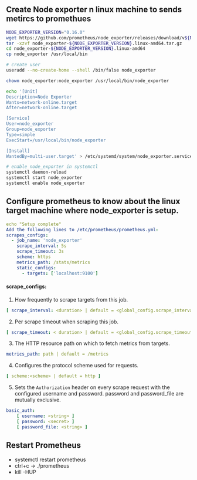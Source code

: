 ## Create Node exporter n linux machine to sends metircs to promethues
```sh
NODE_EXPORTER_VERSION="0.16.0"
wget https://github.com/prometheus/node_exporter/releases/download/v${NODE_EXPORTER_VERSION}/node_exporter-${NODE_EXPORTER_VERSION}.linux-amd64.tar.gz
tar -xzvf node_exporter-${NODE_EXPORTER_VERSION}.linux-amd64.tar.gz
cd node_exporter-${NODE_EXPORTER_VERSION}.linux-amd64
cp node_exporter /usr/local/bin

# create user
useradd --no-create-home --shell /bin/false node_exporter

chown node_exporter:node_exporter /usr/local/bin/node_exporter

echo '[Unit]
Description=Node Exporter
Wants=network-online.target
After=network-online.target

[Service]
User=node_exporter
Group=node_exporter
Type=simple
ExecStart=/usr/local/bin/node_exporter

[Install]
WantedBy=multi-user.target' > /etc/systemd/system/node_exporter.service

# enable node_exporter in systemctl
systemctl daemon-reload
systemctl start node_exporter
systemctl enable node_exporter
```
## Configure prometheus to know about the linux target machine where node_exporter is setup.
```yml
echo "Setup complete"
Add the following lines to /etc/prometheus/prometheus.yml:
scrapes_configs:
  - job_name: 'node_exporter'
    scrape_interval: 5s
    scrape_timeout: 3s
    scheme: https
    metrics_path: /stats/metrics
    static_configs:
      - targets: ['localhost:9100']
```
#### scrape_configs:
1. How frequently to scrape targets from this job.
```yml
[ scrape_interval: <duration> | default = <global_config.scrape_interval> ]
```
2. Per scrape timeout when scraping this job.
```yml
[ scrape_timeout: < duration> | default = <global_config.scrape_timeout> ]
```
3. The HTTP resource path on which to fetch metrics from targets.
```yml
metrics_path: path | default = /metrics
```
4. Configures the protocol scheme used for requests.
```yml
[ scheme:<scheme> | default = http ]
```
5. Sets the `Authorization` header on every scrape request with the configured username and password. password and password_file are mutually  exclusive.
```yml
basic_auth:
    [ username: <string> ]
    [ password: <secret> ]
    [ password_file: <string> ]
```
## Restart Prometheus
- systemctl restart prometheus
- ctrl+c -> ./prometheus
- kill -HUP <pid>
